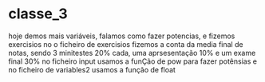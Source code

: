 # classe_3
hoje demos mais variáveis, falamos como fazer potencias, e fizemos exercisios
no o ficheiro de exercisios fizemos a conta da media final de notas, sendo 3 minitestes 20% cada, uma aprsesentação 10% e um exame final 30%
no ficheiro input usamos a funÇão de pow  para fazer potênsias
e no ficheiro de variables2  usamos a função de float
